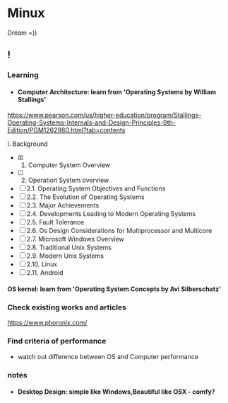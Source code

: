 # Minux
Dream =))
## !

### Learning
* #### Computer Architecture: learn from 'Operating Systems by William Stallings'  
https://www.pearson.com/us/higher-education/program/Stallings-Operating-Systems-Internals-and-Design-Principles-9th-Edition/PGM1262980.html?tab=contents

I. Background

- [x] 1. Computer System Overview
- [ ] 2. Operation System overview
- [ ] 2.1. Operating System Objectives and Functions
- [ ] 2.2. The Evolution of Operating Systems
- [ ] 2.3. Major Achievements
- [ ] 2.4. Developments Leading to Modern Operating Systems
- [ ] 2.5. Fault Tolerance
- [ ] 2.6. Os Design Considerations for Multiprocessor and Multicore
- [ ] 2.7. Microsoft Windows Overview
- [ ] 2.8. Traditional Unix Systems
- [ ] 2.9. Modern Unix Systems
- [ ] 2.10. Linux
- [ ] 2.11. Android

#### OS kernel: learn from 'Operating System Concepts by Avi Silberschatz'

### Check existing works and articles
https://www.phoronix.com/

### Find criteria of performance
* watch out difference between OS and Computer performance

### notes
* #### Desktop Design: simple like Windows,Beautiful like OSX - comfy?
